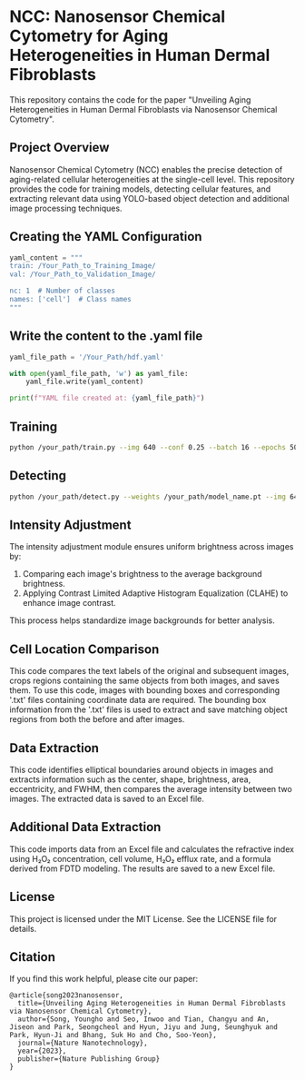 # NCC: Nanosensor Chemical Cytometry for Aging Heterogeneities in Human Dermal Fibroblasts
This repository contains the code for the paper "Unveiling Aging Heterogeneities in Human Dermal Fibroblasts via Nanosensor Chemical Cytometry".

## Project Overview
Nanosensor Chemical Cytometry (NCC) enables the precise detection of aging-related cellular heterogeneities at the single-cell level. This repository provides the code for training models, detecting cellular features, and extracting relevant data using YOLO-based object detection and additional image processing techniques.


## Creating the YAML Configuration
```python
yaml_content = """
train: /Your_Path_to_Training_Image/
val: /Your_Path_to_Validation_Image/

nc: 1  # Number of classes
names: ['cell']  # Class names
"""
```


## Write the content to the .yaml file
```python
yaml_file_path = '/Your_Path/hdf.yaml'

with open(yaml_file_path, 'w') as yaml_file:
    yaml_file.write(yaml_content)

print(f"YAML file created at: {yaml_file_path}")
```

## Training
```sh
python /your_path/train.py --img 640 --conf 0.25 --batch 16 --epochs 50 --data /your_path/hdf.yaml --weights yolov5s.pt --cache --project /your_path/ --name model_name
```

## Detecting
```sh
python /your_path/detect.py --weights /your_path/model_name.pt --img 640 --conf 0.25 --source /your_path_to_images/ --project /your_path/ --name Folder_name
```

## Intensity Adjustment
The intensity adjustment module ensures uniform brightness across images by:

1. Comparing each image's brightness to the average background brightness.
2. Applying Contrast Limited Adaptive Histogram Equalization (CLAHE) to enhance image contrast.

This process helps standardize image backgrounds for better analysis.

## Cell Location Comparison
This code compares the text labels of the original and subsequent images, crops regions containing the same objects from both images, and saves them.
To use this code, images with bounding boxes and corresponding '.txt' files containing coordinate data are required. The bounding box information from the '.txt' files is used to extract and save matching object regions from both the before and after images.

## Data Extraction
This code identifies elliptical boundaries around objects in images and extracts information such as the center, shape, brightness, area, eccentricity, and FWHM, then compares the average intensity between two images. The extracted data is saved to an Excel file.

## Additional Data Extraction
This code imports data from an Excel file and calculates the refractive index using H₂O₂ concentration, cell volume, H₂O₂ efflux rate, and a formula derived from FDTD modeling. The results are saved to a new Excel file.


## License
This project is licensed under the MIT License. See the LICENSE file for details.

## Citation
If you find this work helpful, please cite our paper:
```
@article{song2023nanosensor,
  title={Unveiling Aging Heterogeneities in Human Dermal Fibroblasts via Nanosensor Chemical Cytometry},
  author={Song, Youngho and Seo, Inwoo and Tian, Changyu and An, Jiseon and Park, Seongcheol and Hyun, Jiyu and Jung, Seunghyuk and Park, Hyun-Ji and Bhang, Suk Ho and Cho, Soo-Yeon},
  journal={Nature Nanotechnology},
  year={2023},
  publisher={Nature Publishing Group}
}
```
